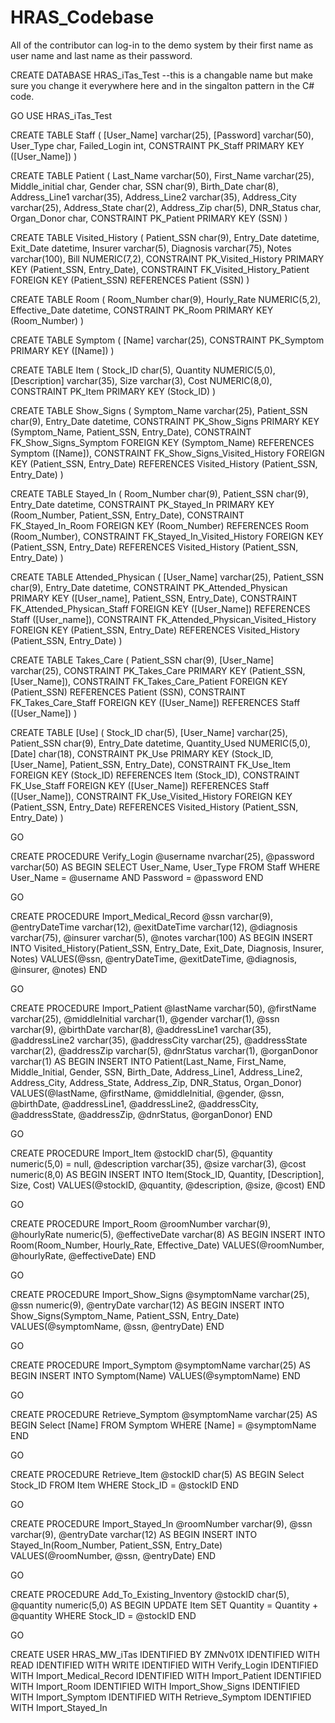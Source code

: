 # HRAS_Codebase
All of the contributor can log-in to the demo system by their first name as user name and last name as their password.

CREATE DATABASE HRAS_iTas_Test  --this is a changable name but make sure you change it everywhere here and in the singalton pattern in the C# code.

GO
USE HRAS_iTas_Test 

CREATE TABLE Staff
(
[User_Name] varchar(25),
[Password] varchar(50),
User_Type char,
Failed_Login int,
CONSTRAINT PK_Staff PRIMARY KEY 
([User_Name])
)

CREATE TABLE Patient
(
Last_Name varchar(50),
First_Name varchar(25),
Middle_initial char,
Gender char,
SSN char(9),
Birth_Date char(8),
Address_Line1 varchar(35),
Address_Line2 varchar(35),
Address_City varchar(25),
Address_State char(2),
Address_Zip char(5),
DNR_Status char,
Organ_Donor char,
CONSTRAINT PK_Patient PRIMARY KEY 
(SSN)
)

CREATE TABLE Visited_History
(
Patient_SSN char(9),
Entry_Date datetime,
Exit_Date datetime,
Insurer varchar(5),
Diagnosis varchar(75),
Notes varchar(100),
Bill NUMERIC(7,2),
CONSTRAINT PK_Visited_History PRIMARY KEY 
(Patient_SSN, Entry_Date),
CONSTRAINT FK_Visited_History_Patient FOREIGN KEY 
(Patient_SSN) REFERENCES Patient 
(SSN)
)

CREATE TABLE Room
(
Room_Number char(9),
Hourly_Rate NUMERIC(5,2),
Effective_Date datetime,
CONSTRAINT PK_Room PRIMARY KEY 
(Room_Number)
)

CREATE TABLE Symptom
(
[Name] varchar(25),
CONSTRAINT PK_Symptom PRIMARY KEY 
([Name])
)

CREATE TABLE Item
(
Stock_ID char(5),
Quantity NUMERIC(5,0),
[Description] varchar(35),
Size varchar(3),
Cost NUMERIC(8,0),
CONSTRAINT PK_Item PRIMARY KEY 
(Stock_ID)
)

CREATE TABLE Show_Signs
(
Symptom_Name varchar(25),
Patient_SSN char(9),
Entry_Date datetime,
CONSTRAINT PK_Show_Signs PRIMARY KEY 
(Symptom_Name, Patient_SSN, Entry_Date),
CONSTRAINT FK_Show_Signs_Symptom FOREIGN KEY 
(Symptom_Name) REFERENCES Symptom
([Name]),
CONSTRAINT FK_Show_Signs_Visited_History FOREIGN KEY 
(Patient_SSN, Entry_Date) REFERENCES Visited_History
(Patient_SSN, Entry_Date)
)

CREATE TABLE Stayed_In
(
Room_Number char(9),
Patient_SSN char(9),
Entry_Date datetime,
CONSTRAINT PK_Stayed_In PRIMARY KEY 
(Room_Number, Patient_SSN, Entry_Date),
CONSTRAINT FK_Stayed_In_Room FOREIGN KEY 
(Room_Number) REFERENCES Room
(Room_Number),
CONSTRAINT FK_Stayed_In_Visited_History FOREIGN KEY 
(Patient_SSN, Entry_Date) REFERENCES Visited_History
(Patient_SSN, Entry_Date)
)

CREATE TABLE Attended_Physican
(
[User_Name] varchar(25),
Patient_SSN char(9),
Entry_Date datetime,
CONSTRAINT PK_Attended_Physican PRIMARY KEY 
([User_name], Patient_SSN, Entry_Date),
CONSTRAINT FK_Attended_Physican_Staff FOREIGN KEY 
([User_Name]) REFERENCES Staff
([User_name]),
CONSTRAINT FK_Attended_Physican_Visited_History FOREIGN KEY 
(Patient_SSN, Entry_Date) REFERENCES Visited_History
(Patient_SSN, Entry_Date)
)

CREATE TABLE Takes_Care
(
Patient_SSN char(9),
[User_Name] varchar(25),
CONSTRAINT PK_Takes_Care PRIMARY KEY 
(Patient_SSN, [User_Name]),
CONSTRAINT FK_Takes_Care_Patient FOREIGN KEY 
(Patient_SSN) REFERENCES Patient
(SSN),
CONSTRAINT FK_Takes_Care_Staff FOREIGN KEY 
([User_Name]) REFERENCES Staff
([User_Name])
)

CREATE TABLE [Use]
(
Stock_ID char(5),
[User_Name] varchar(25),
Patient_SSN char(9),
Entry_Date datetime,
Quantity_Used NUMERIC(5,0),
[Date] char(18),
CONSTRAINT PK_Use PRIMARY KEY 
(Stock_ID, [User_Name], Patient_SSN, Entry_Date),
CONSTRAINT FK_Use_Item FOREIGN KEY 
(Stock_ID) REFERENCES Item
(Stock_ID),
CONSTRAINT FK_Use_Staff FOREIGN KEY 
([User_Name]) REFERENCES Staff
([User_Name]),
CONSTRAINT FK_Use_Visited_History FOREIGN KEY 
(Patient_SSN, Entry_Date) REFERENCES Visited_History
(Patient_SSN, Entry_Date)
)

GO

CREATE PROCEDURE Verify_Login @username nvarchar(25), @password varchar(50)
AS
BEGIN
SELECT User_Name, User_Type
FROM Staff
WHERE User_Name = @username 
AND Password = @password
END

GO

CREATE PROCEDURE Import_Medical_Record @ssn varchar(9), @entryDateTime varchar(12), @exitDateTime varchar(12), @diagnosis varchar(75), @insurer varchar(5), @notes varchar(100)
AS
BEGIN
INSERT INTO Visited_History(Patient_SSN, Entry_Date, Exit_Date, Diagnosis, Insurer, Notes) VALUES(@ssn, @entryDateTime, @exitDateTime, @diagnosis, @insurer, @notes)
END

GO

CREATE PROCEDURE Import_Patient @lastName varchar(50), @firstName varchar(25), @middleInitial varchar(1), @gender varchar(1), @ssn varchar(9), @birthDate varchar(8), @addressLine1 varchar(35), @addressLine2 varchar(35), @addressCity varchar(25), @addressState varchar(2), @addressZip varchar(5), @dnrStatus varchar(1), @organDonor varchar(1)
AS
BEGIN
INSERT INTO Patient(Last_Name, First_Name, Middle_Initial, Gender, SSN, Birth_Date, Address_Line1, Address_Line2, Address_City, Address_State, Address_Zip, DNR_Status, Organ_Donor) VALUES(@lastName, @firstName, @middleInitial, @gender, @ssn, @birthDate, @addressLine1, @addressLine2, @addressCity, @addressState, @addressZip, @dnrStatus, @organDonor)
END

GO

CREATE PROCEDURE Import_Item @stockID char(5), @quantity numeric(5,0) = null, @description varchar(35), @size varchar(3), @cost numeric(8,0)
AS
BEGIN
INSERT INTO Item(Stock_ID, Quantity, [Description], Size, Cost) VALUES(@stockID, @quantity, @description, @size, @cost)
END

GO

CREATE PROCEDURE Import_Room @roomNumber varchar(9), @hourlyRate numeric(5), @effectiveDate varchar(8)
AS
BEGIN
INSERT INTO Room(Room_Number, Hourly_Rate, Effective_Date) VALUES(@roomNumber, @hourlyRate, @effectiveDate)
END

GO

CREATE PROCEDURE Import_Show_Signs @symptomName varchar(25), @ssn numeric(9), @entryDate varchar(12)
AS
BEGIN
INSERT INTO Show_Signs(Symptom_Name, Patient_SSN, Entry_Date) VALUES(@symptomName, @ssn, @entryDate)
END

GO

CREATE PROCEDURE Import_Symptom @symptomName varchar(25)
AS
BEGIN
INSERT INTO Symptom(Name) VALUES(@symptomName)
END

GO

CREATE PROCEDURE Retrieve_Symptom @symptomName varchar(25)
AS
BEGIN
Select [Name] FROM Symptom WHERE [Name] = @symptomName
END

GO

CREATE PROCEDURE Retrieve_Item @stockID char(5)
AS
BEGIN
Select Stock_ID FROM Item WHERE Stock_ID = @stockID
END

GO

CREATE PROCEDURE Import_Stayed_In @roomNumber varchar(9), @ssn varchar(9), @entryDate varchar(12)
AS
BEGIN
INSERT INTO Stayed_In(Room_Number, Patient_SSN, Entry_Date) VALUES(@roomNumber, @ssn, @entryDate)
END

GO

CREATE PROCEDURE Add_To_Existing_Inventory @stockID char(5), @quantity numeric(5,0)
AS
BEGIN
UPDATE Item
SET Quantity = Quantity + @quantity
WHERE Stock_ID = @stockID
END

GO

CREATE USER HRAS_MW_iTas IDENTIFIED BY ZMNv01X
IDENTIFIED WITH READ
IDENTIFIED WITH WRITE
IDENTIFIED WITH Verify_Login
IDENTIFIED WITH Import_Medical_Record
IDENTIFIED WITH Import_Patient
IDENTIFIED WITH Import_Room
IDENTIFIED WITH Import_Show_Signs
IDENTIFIED WITH Import_Symptom
IDENTIFIED WITH Retrieve_Symptom
IDENTIFIED WITH Import_Stayed_In
